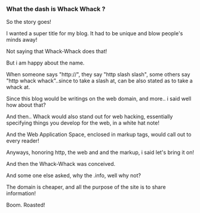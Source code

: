### What the dash is Whack Whack ?

So the story goes! 

I wanted a super title for my blog. It had to be unique and blow people's minds away! 

Not saying that Whack-Whack does that! 

But i am happy about the name. 

When someone says "http://", they say "http slash slash", 
some others say "http whack whack"..since to take a slash at, can be also stated as to take a whack at.  

Since this blog would be writings on the web domain, and more.. i said well how about that? 

And then.. Whack would also stand out for web hacking, essentially specifying things you develop for the web, in a white hat note!

And the <Whack>Web Application Space</Whack>, enclosed in markup tags, would call out to every reader! 

Anyways, honoring http, the web and and the markup, i said let's bring it on! 

And then the Whack-Whack was conceived. 

And some one else asked, why the .info, well why not? 

The domain is cheaper, and all the purpose of the site is to share information! 

Boom. Roasted!
